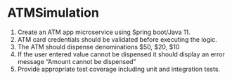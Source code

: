 # ATMSimulation
1. Create an ATM app microservice using Spring boot/Java 11.
2. ATM card credentials should be validated before executing the logic.
3. The ATM should dispense denominations  $50, $20, $10
4. If the user entered value cannot be dispensed it should display an error message “Amount cannot be dispensed”
5. Provide appropriate test coverage including unit and integration tests.
